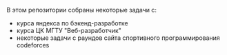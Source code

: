 В этом репозитории собраны некоторые задачи с:
- курса яндекса по бэкенд-разработке
- курса ЦК МГТУ "Веб-разработчик"
- некоторые задачи с раундов сайта спортивного программирования codeforces